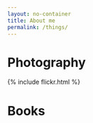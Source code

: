 ```yaml
---
layout: no-container
title: About me
permalink: /things/
---
```


# Photography
<div class="photo">
</div>

{% include flickr.html %}

# Books
